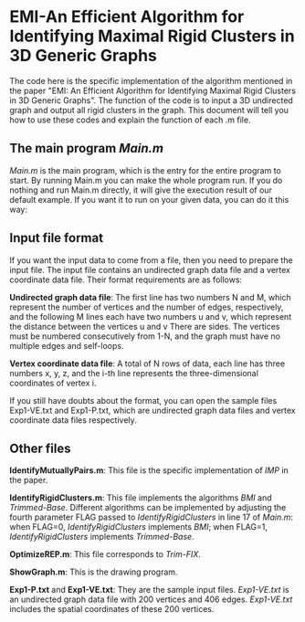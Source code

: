 # EMI-An Efficient Algorithm for Identifying Maximal Rigid Clusters in 3D Generic Graphs

The code here is the specific implementation of the algorithm mentioned in the paper "EMI: An Efficient Algorithm for Identifying Maximal Rigid Clusters in 3D Generic Graphs". The function of the code is to input a 3D undirected graph and output all rigid clusters in the graph. This document will tell you how to use these codes and explain the function of each .m file.

## The main program *Main.m*
*Main.m* is the main program, which is the entry for the entire program to start. By running Main.m you can make the whole program run. If you do nothing and run Main.m directly, it will give the execution result of our default example. If you want it to run on your given data, you can do it this way: 

## Input file format
If you want the input data to come from a file, then you need to prepare the input file. The input file contains an undirected graph data file and a vertex coordinate data file. Their format requirements are as follows: 

**Undirected graph data file**: The first line has two numbers N and M, which represent the number of vertices and the number of edges, respectively, and the following M lines each have two numbers u and v, which represent the distance between the vertices u and v There are sides. The vertices must be numbered consecutively from 1-N, and the graph must have no multiple edges and self-loops. 

**Vertex coordinate data file**: A total of N rows of data, each line has three numbers x, y, z, and the i-th line represents the three-dimensional coordinates of vertex i. 

If you still have doubts about the format, you can open the sample files Exp1-VE.txt and Exp1-P.txt, which are undirected graph data files and vertex coordinate data files respectively.

## Other files

**IdentifyMutuallyPairs.m**: This file is the specific implementation of *IMP* in the paper. 

**IdentifyRigidClusters.m**: This file implements the algorithms *BMI* and *Trimmed-Base*. Different algorithms can be implemented by adjusting the fourth parameter FLAG passed to *IdentifyRigidClusters* in line 17 of *Main.m*: when FLAG=0, *IdentifyRigidClusters* implements *BMI*; when FLAG=1, *IdentifyRigidClusters* implements *Trimmed-Base*. 

**OptimizeREP.m**: This file corresponds to *Trim-FIX*.

**ShowGraph.m**: This is the drawing program. 

**Exp1-P.txt** and **Exp1-VE.txt**: They are the sample input files. *Exp1-VE.txt* is an undirected graph data file with 200 vertices and 406 edges. *Exp1-VE.txt* includes the spatial coordinates of these 200 vertices. 
